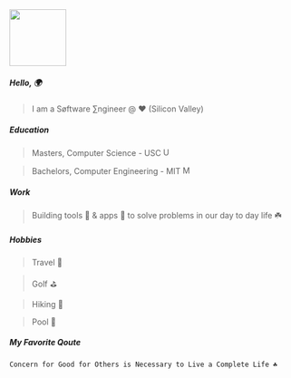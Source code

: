 
<img src="https://github.com/user-attachments/assets/fb5fdab0-c773-430a-af68-d734e25bba6c" width="100">


##### Hello, 🌍

> I am a Søftware ∑ngineer @ ❤️ (Silicon Valley)

##### Education

> Masters, Computer Science - USC <img width="15" height="15" alt="USC_Trojan_Logo" src="https://github.com/user-attachments/assets/2268e526-942c-4d4b-84f4-08584a948b1a" />

> Bachelors, Computer Engineering - MIT <img width="15" height="15" alt="MIT_Logo" src="https://github.com/user-attachments/assets/2adb1d9b-62c2-4393-8c21-56c0c1f4b05c" />


##### Work

> Building tools 🔧 & apps 📲 to solve problems in our day to day life ☘️

##### Hobbies

> Travel 🤠

> Golf ⛳️

> Hiking 🗻

> Pool 🌊 

##### My Favorite Qoute
```
Concern for Good for Others is Necessary to Live a Complete Life ☘️
```
